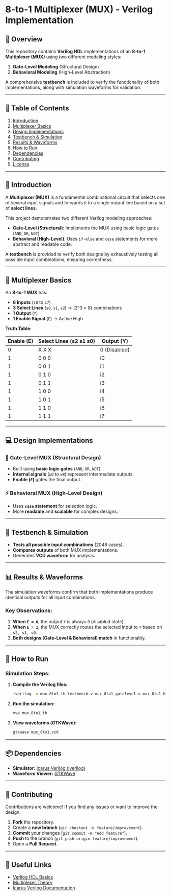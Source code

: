 # **8-to-1 Multiplexer (MUX) - Verilog Implementation**  

## **📌 Overview**  
This repository contains **Verilog HDL** implementations of an **8-to-1 Multiplexer (MUX)** using two different modeling styles:  
1. **Gate-Level Modeling** (Structural Design)  
2. **Behavioral Modeling** (High-Level Abstraction)  

A comprehensive **testbench** is included to verify the functionality of both implementations, along with simulation waveforms for validation.  

---

## **📝 Table of Contents**  
1. [Introduction](#-introduction)  
2. [Multiplexer Basics](#-multiplexer-basics)  
3. [Design Implementations](#-design-implementations)  
4. [Testbench & Simulation](#-testbench--simulation)  
5. [Results & Waveforms](#-results--waveforms)  
6. [How to Run](#-how-to-run)  
7. [Dependencies](#-dependencies)  
8. [Contributing](#-contributing)  
9. [License](#-license)  

---

## **🎯 Introduction**  
A **Multiplexer (MUX)** is a fundamental combinational circuit that selects one of several input signals and forwards it to a single output line based on a set of **select lines**.  

This project demonstrates two different Verilog modeling approaches:  
- **Gate-Level (Structural)**: Implements the MUX using basic logic gates (`AND`, `OR`, `NOT`).  
- **Behavioral (High-Level)**: Uses `if-else` and `case` statements for more abstract and readable code.  

A **testbench** is provided to verify both designs by exhaustively testing all possible input combinations, ensuring correctness.  

---

## **🔧 Multiplexer Basics**  
An **8-to-1 MUX** has:  
- **8 Inputs** (`i0` to `i7`)  
- **3 Select Lines** (`s0`, `s1`, `s2`) → \(2^3 = 8\) combinations  
- **1 Output** (`Y`)  
- **1 Enable Signal** (`E`) → Active High  

**Truth Table:**  

| **Enable (E)** | **Select Lines (s2 s1 s0)** | **Output (Y)** |
|----------------|-----------------------------|----------------|
| 0              | X X X                       | 0 (Disabled)   |
| 1              | 0 0 0                       | i0             |
| 1              | 0 0 1                       | i1             |
| 1              | 0 1 0                       | i2             |
| 1              | 0 1 1                       | i3             |
| 1              | 1 0 0                       | i4             |
| 1              | 1 0 1                       | i5             |
| 1              | 1 1 0                       | i6             |
| 1              | 1 1 1                       | i7             |

---

## **💻 Design Implementations**  

### **🔌 Gate-Level MUX (Structural Design)**  
- Built using **basic logic gates** (`AND`, `OR`, `NOT`).  
- **Internal signals** (`w0` to `w8`) represent intermediate outputs.  
- **Enable (`E`)** gates the final output.  

### **⚡ Behavioral MUX (High-Level Design)**  
- Uses **`case` statement** for selection logic.  
- More **readable** and **scalable** for complex designs.  

---

## **🧪 Testbench & Simulation**  
- **Tests all possible input combinations** (2048 cases).  
- **Compares outputs** of both MUX implementations.  
- Generates **VCD waveform** for analysis.  

---

## **📊 Results & Waveforms**  
The simulation waveforms confirm that both implementations produce identical outputs for all input combinations.  

### **Key Observations:**  
1. **When `E = 0`**, the output `Y` is always `0` (disabled state).  
2. **When `E = 1`**, the MUX correctly routes the selected input to `Y` based on `s2, s1, s0`.  
3. **Both designs (Gate-Level & Behavioral) match** in functionality.  

---

## **🚀 How to Run**  
### **Simulation Steps:**  
1. **Compile the Verilog files:**  
   ```bash
   iverilog -o mux_8to1_tb testbench.v mux_8to1_gatelevel.v mux_8to1_behavioural.v
   ```  
2. **Run the simulation:**  
   ```bash
   vvp mux_8to1_tb
   ```  
3. **View waveforms (GTKWave):**  
   ```bash
   gtkwave mux_8to1.vcd
   ```  

---

## **📦 Dependencies**  
- **Simulator:** [Icarus Verilog (iverilog)](http://iverilog.icarus.com/)  
- **Waveform Viewer:** [GTKWave](http://gtkwave.sourceforge.net/)  

---

## **🤝 Contributing**  
Contributions are welcome! If you find any issues or want to improve the design:  
1. **Fork** the repository.  
2. Create a **new branch** (`git checkout -b feature/improvement`).  
3. **Commit** your changes (`git commit -m "Add feature"`).  
4. **Push** to the branch (`git push origin feature/improvement`).  
5. Open a **Pull Request**.  

---


## **🔗 Useful Links**  
- [Verilog HDL Basics](https://www.chipverify.com/verilog/)  
- [Multiplexer Theory](https://www.electronics-tutorials.ws/combination/comb_2.html)  
- [Icarus Verilog Documentation](http://iverilog.wikia.com/)  


